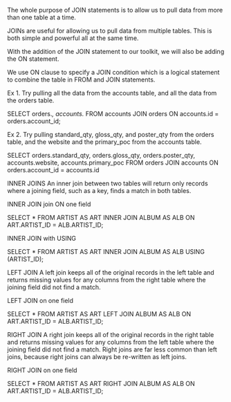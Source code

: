 The whole purpose of JOIN statements is to allow us to pull data from more than one table at a time.

JOINs are useful for allowing us to pull data from multiple tables. This is both simple and powerful all at the same time.

With the addition of the JOIN statement to our toolkit, we will also be adding the ON statement.

We use ON clause to specify a JOIN condition which is a logical statement to combine the table in FROM and JOIN statements.

Ex 1. Try pulling all the data from the accounts table, and all the data from the orders table.

SELECT orders.*, accounts.*
FROM accounts
JOIN orders
ON accounts.id = orders.account_id;


Ex 2. Try pulling standard_qty, gloss_qty, and poster_qty from the orders table, and the website and the primary_poc from the accounts table.

SELECT orders.standard_qty, orders.gloss_qty, 
          orders.poster_qty,  accounts.website, 
          accounts.primary_poc
FROM orders
JOIN accounts
ON orders.account_id = accounts.id


INNER JOINS
An inner join between two tables will return only records where a joining field, such as a key, finds a match in both tables.

INNER JOIN join ON one field


SELECT *
FROM ARTIST AS ART
INNER JOIN ALBUM AS ALB
ON ART.ARTIST_ID = ALB.ARTIST_ID;

INNER JOIN with USING

SELECT *
FROM ARTIST AS ART
INNER JOIN ALBUM AS ALB
USING (ARTIST_ID);


LEFT JOIN
A left join keeps all of the original records in the left table and returns missing values for any columns from the right table where the joining field did not find a match.

LEFT JOIN on one field

SELECT *
FROM ARTIST AS ART
LEFT JOIN ALBUM AS ALB
ON ART.ARTIST_ID = ALB.ARTIST_ID;

RIGHT JOIN
A right join keeps all of the original records in the right table and returns missing values for any columns from the left table where the joining field did not find a match. Right joins are far less common than left joins, because right joins can always be re-written as left joins.


RIGHT JOIN on one field

SELECT *
FROM ARTIST AS ART
RIGHT JOIN ALBUM AS ALB
ON ART.ARTIST_ID = ALB.ARTIST_ID;